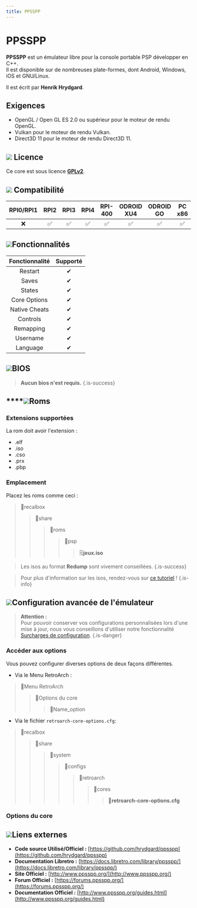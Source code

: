 ```yaml
---
title: PPSSPP
---
```


# PPSSPP

**PPSSPP** est un émulateur libre pour la console portable PSP développer en C++.  
Il est disponible sur de nombreuses plate-formes, dont Android, Windows, iOS et GNU/Linux.

Il est écrit par **Henrik Hrydgard**.

## Exigences

* OpenGL / Open GL ES 2.0 ou supérieur pour le moteur de rendu OpenGL.
* Vulkan pour le moteur de rendu Vulkan.
* Direct3D 11 pour le moteur de rendu Direct3D 11.

## ![](./gerald-g-parchment-background-or-border-5.svg) Licence

Ce core est sous licence [**GPLv2**](https://github.com/hrydgard/ppsspp/blob/master/LICENSE.TXT).

## ![](./compatibility.png) Compatibilité

| RPI0/RPI1 | RPI2 | RPI3 | RPI4 | RPI-400 | ODROID XU4 | ODROID GO | PC x86 | PC X86\_64 |
| :---: | :---: | :---: | :---: | :---: | :---: | :---: | :---: | :---: |
| ❌ | ✅ | ✅ | ✅ | ✅ | ✅ | ✅ | ✅ | ✅ |

## ![](./cogwheel-145804_640.png)Fonctionnalités

| Fonctionnalité | Supporté |
| :---: | :---: |
| Restart | ✔ |
| Saves | ✔ |
| States | ✔ |
| Core Options | ✔ |
| Native Cheats | ✔ |
| Controls | ✔ |
| Remapping | ✔ |
| Username | ✔ |
| Language | ✔ |

## ![](./tqfp32.svg)BIOS


>**Aucun bios n'est requis.**
{.is-success}

## \*\*\*\*![](./rom-30098_640.png)**Roms**

### **Extensions supportées**

La rom doit avoir l'extension :

* .elf
* .iso
* .cso
* .prx
* .pbp

### **Emplacement**

Placez les roms comme ceci : 

> 📁recalbox
>
> > 📁share
> >
> > > 📁roms
> > >
> > > > 📁psp  
> > > >
> > > > > 🗒**jeux.**i**so**


>Les isos au format **Redump** sont vivement conseillées.
{.is-success}


>Pour plus d'information sur les isos, rendez-vous sur [ce tutoriel](/v/francais/tutoriels/jeux/generalite/les-roms-et-les-isos) !
{.is-info}

## ![](./hammer-28636_640.png)Configuration avancée de l'émulateur


>**Attention :**  
>Pour pouvoir conserver vos configurations personnalisées lors d'une mise à jour, nous vous conseillons d'utiliser notre fonctionnalité [Surcharges de configuration](/v/francais/usage-avance/surcharge-de-configuration).
{.is-danger}

### Accéder aux options

Vous pouvez configurer diverses options de deux façons différentes.

* Via le Menu RetroArch :

> 📁Menu RetroArch
>
> > 📁Options du core
> >
> > > 🧩Name\_option

* Via le fichier `retroarch-core-options.cfg`:

> 📁recalbox
>
> > 📁share
> >
> > > 📁system
> > >
> > > > 📁configs
> > > >
> > > > > 📁retroarch
> > > > >
> > > > > > 📁cores
> > > > > >
> > > > > > > 🧩**retroarch-core-options.cfg**

### Options du core

## ![](./kisspng-web-development-world-wide-web-computer-icons-webs-world-wide-web-icon-png-5ab05c24477216.4540070115215073642927.png)**Liens externes**

* **Code source Utilisé/Officiel :** [https://github.com/hrydgard/ppsspp](https://github.com/hrydgard/ppsspp)
* **Documentation Libretro :** [https://docs.libretro.com/library/ppsspp/](https://docs.libretro.com/library/ppsspp/)
* **Site Officiel :** [http://www.ppsspp.org/](http://www.ppsspp.org/)
* **Forum Officiel :** [https://forums.ppsspp.org/](https://forums.ppsspp.org/)
* **Documentation Officiel :** ​[http://www.ppsspp.org/guides.html](http://www.ppsspp.org/guides.html)

